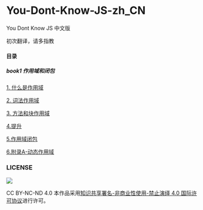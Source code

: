 # You-Dont-Know-JS-zh_CN
You Dont Know JS 中文版

初次翻译，请多指教



#### 目录

##### book1 作用域和闭包

[1. 什么是作用域](./book1/ch1.md)

[2. 词法作用域](./book1/ch2.md)

[3. 方法和块作用域](./book1/ch3.md)

[4.提升](./book1/ch4.md)

[5.作用域闭包](./book1/ch5.md)

[6.附录A-动态作用域](./book1/ada.md)








### LICENSE

[![](https://i.creativecommons.org/l/by-nc-nd/4.0/88x31.png)](http://creativecommons.org/licenses/by-nc-nd/4.0/)

CC BY-NC-ND 4.0
本作品采用[知识共享署名-非商业性使用-禁止演绎 4.0 国际许可协议](./LICENSE)进行许可。
